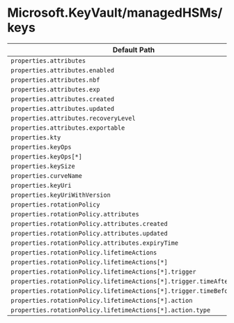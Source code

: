 # Microsoft.KeyVault/managedHSMs/keys

| Default Path | Alias |
|---|---|
| `properties.attributes` | `Microsoft.KeyVault/managedHSMs/keys/attributes` |
| `properties.attributes.enabled` | `Microsoft.KeyVault/managedHSMs/keys/attributes.enabled` |
| `properties.attributes.nbf` | `Microsoft.KeyVault/managedHSMs/keys/attributes.nbf` |
| `properties.attributes.exp` | `Microsoft.KeyVault/managedHSMs/keys/attributes.exp` |
| `properties.attributes.created` | `Microsoft.KeyVault/managedHSMs/keys/attributes.created` |
| `properties.attributes.updated` | `Microsoft.KeyVault/managedHSMs/keys/attributes.updated` |
| `properties.attributes.recoveryLevel` | `Microsoft.KeyVault/managedHSMs/keys/attributes.recoveryLevel` |
| `properties.attributes.exportable` | `Microsoft.KeyVault/managedHSMs/keys/attributes.exportable` |
| `properties.kty` | `Microsoft.KeyVault/managedHSMs/keys/kty` |
| `properties.keyOps` | `Microsoft.KeyVault/managedHSMs/keys/keyOps` |
| `properties.keyOps[*]` | `Microsoft.KeyVault/managedHSMs/keys/keyOps[*]` |
| `properties.keySize` | `Microsoft.KeyVault/managedHSMs/keys/keySize` |
| `properties.curveName` | `Microsoft.KeyVault/managedHSMs/keys/curveName` |
| `properties.keyUri` | `Microsoft.KeyVault/managedHSMs/keys/keyUri` |
| `properties.keyUriWithVersion` | `Microsoft.KeyVault/managedHSMs/keys/keyUriWithVersion` |
| `properties.rotationPolicy` | `Microsoft.KeyVault/managedHSMs/keys/rotationPolicy` |
| `properties.rotationPolicy.attributes` | `Microsoft.KeyVault/managedHSMs/keys/rotationPolicy.attributes` |
| `properties.rotationPolicy.attributes.created` | `Microsoft.KeyVault/managedHSMs/keys/rotationPolicy.attributes.created` |
| `properties.rotationPolicy.attributes.updated` | `Microsoft.KeyVault/managedHSMs/keys/rotationPolicy.attributes.updated` |
| `properties.rotationPolicy.attributes.expiryTime` | `Microsoft.KeyVault/managedHSMs/keys/rotationPolicy.attributes.expiryTime` |
| `properties.rotationPolicy.lifetimeActions` | `Microsoft.KeyVault/managedHSMs/keys/rotationPolicy.lifetimeActions` |
| `properties.rotationPolicy.lifetimeActions[*]` | `Microsoft.KeyVault/managedHSMs/keys/rotationPolicy.lifetimeActions[*]` |
| `properties.rotationPolicy.lifetimeActions[*].trigger` | `Microsoft.KeyVault/managedHSMs/keys/rotationPolicy.lifetimeActions[*].trigger` |
| `properties.rotationPolicy.lifetimeActions[*].trigger.timeAfterCreate` | `Microsoft.KeyVault/managedHSMs/keys/rotationPolicy.lifetimeActions[*].trigger.timeAfterCreate` |
| `properties.rotationPolicy.lifetimeActions[*].trigger.timeBeforeExpiry` | `Microsoft.KeyVault/managedHSMs/keys/rotationPolicy.lifetimeActions[*].trigger.timeBeforeExpiry` |
| `properties.rotationPolicy.lifetimeActions[*].action` | `Microsoft.KeyVault/managedHSMs/keys/rotationPolicy.lifetimeActions[*].action` |
| `properties.rotationPolicy.lifetimeActions[*].action.type` | `Microsoft.KeyVault/managedHSMs/keys/rotationPolicy.lifetimeActions[*].action.type` |


